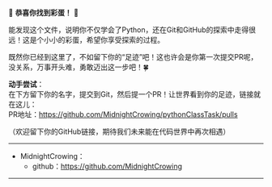 🎉 **恭喜你找到彩蛋！** 🎉

能发现这个文件，说明你不仅学会了Python，还在Git和GitHub的探索中走得很远！这是个小小的彩蛋，希望你享受探索的过程。

既然你已经到这里了，不如留下你的“足迹”吧！这也许会是你第一次提交PR呢，没关系，万事开头难，勇敢迈出这一步吧！🍀

**动手尝试**：  
在下方留下你的名字，提交到Git，然后提一个PR！让世界看到你的足迹，链接就在这儿：  
PR地址：https://github.com/MidnightCrowing/pythonClassTask/pulls

（欢迎留下你的GitHub链接，期待我们未来能在代码世界中再次相遇）

---

- MidnightCrowing：
    - github：https://github.com/MidnightCrowing

---
